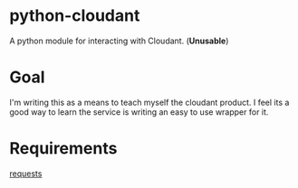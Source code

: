 python-cloudant
===============

A python module for interacting with Cloudant. (**Unusable**)

Goal
====

I'm writing this as a means to teach myself the cloudant product. I feel its a good way to learn the service is writing an easy to use wrapper for it.

Requirements
============
[requests](http://docs.python-requests.org/en/latest/index.html)
